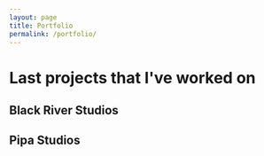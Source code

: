 ```yaml
---
layout: page
title: Portfolio
permalink: /portfolio/
---
```


# Last projects that I've worked on

## Black River Studios
## Pipa Studios
